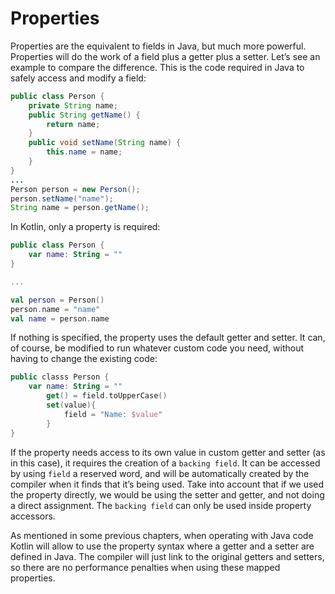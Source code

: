 # Properties

Properties are the equivalent to fields in Java, but much more powerful. Properties will do the work
of a field plus a getter plus a setter. Let’s see an example to compare the difference. This is the code
required in Java to safely access and modify a field:

```java
public class Person {
    private String name;
    public String getName() {
        return name;
    }
    public void setName(String name) { 
        this.name = name;
    }
}
...
Person person = new Person();
person.setName("name");
String name = person.getName();
```

In Kotlin, only a property is required:

```kotlin
public class Person {
    var name: String = ""
}

...

val person = Person()
person.name = "name"
val name = person.name
```

If nothing is specified, the property uses the default getter and setter. It can, of course, be modified
to run whatever custom code you need, without having to change the existing code:

```kotlin
public classs Person {
    var name: String = ""
        get() = field.toUpperCase()
        set(value){
            field = "Name: $value"
        }
}
```

If the property needs access to its own value in custom getter and setter (as in this case), it requires
the creation of a `backing field`. It can be accessed by using `field` a reserved word, and will be
automatically created by the compiler when it finds that it’s being used. Take into account that
if we used the property directly, we would be using the setter and getter, and not doing a direct
assignment. The `backing field` can only be used inside property accessors.

As mentioned in some previous chapters, when operating with Java code Kotlin will allow to use
the property syntax where a getter and a setter are defined in Java. The compiler will just link to
the original getters and setters, so there are no performance penalties when using these mapped
properties.
